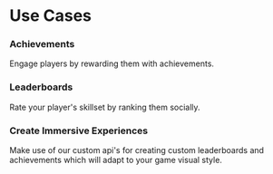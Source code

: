 # Use Cases

### Achievements

Engage players by rewarding them with achievements.

### Leaderboards

Rate your player's skillset by ranking them socially.

### Create Immersive Experiences

Make use of our custom api's for creating custom leaderboards and achievements which will adapt to your game visual style. &#x20;

